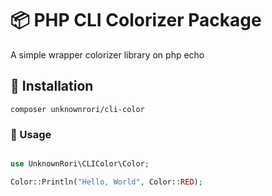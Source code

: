 # 📦 PHP CLI Colorizer Package

A simple wrapper colorizer library on php echo

## 🚀 Installation

`composer unknownrori/cli-color`

### 📓 Usage

```php

use UnknownRori\CLIColor\Color;

Color::Println("Hello, World", Color::RED);

```
